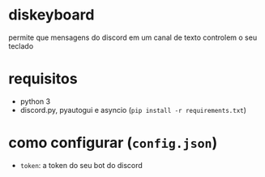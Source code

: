# diskeyboard
permite que mensagens do discord em um canal de texto controlem o seu teclado
# requisitos
- python 3
- discord.py, pyautogui e asyncio (`pip install -r requirements.txt`)
# como configurar (`config.json`)
- `token`: a token do seu bot do discord

